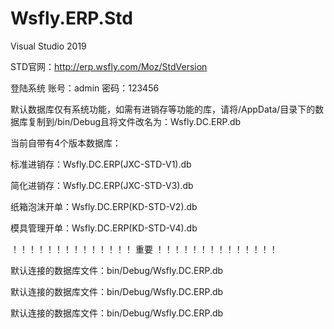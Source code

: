 # Wsfly.ERP.Std

Visual Studio 2019

STD官网：http://erp.wsfly.com/Moz/StdVersion

登陆系统
账号：admin
密码：123456


默认数据库仅有系统功能，如需有进销存等功能的库，请将/AppData/目录下的数据库复制到/bin/Debug且将文件改名为：Wsfly.DC.ERP.db


当前自带有4个版本数据库：

标准进销存：Wsfly.DC.ERP(JXC-STD-V1).db

简化进销存：Wsfly.DC.ERP(JXC-STD-V3).db

纸箱泡沫开单：Wsfly.DC.ERP(KD-STD-V2).db

模具管理开单：Wsfly.DC.ERP(KD-STD-V4).db



！！！！！！！！！！！！！！
重要
！！！！！！！！！！！！！！

默认连接的数据库文件：bin/Debug/Wsfly.DC.ERP.db

默认连接的数据库文件：bin/Debug/Wsfly.DC.ERP.db

默认连接的数据库文件：bin/Debug/Wsfly.DC.ERP.db

